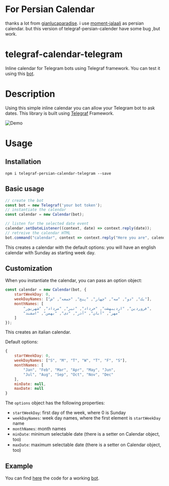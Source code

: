 # For Persian Calendar
thanks a lot from [gianlucaparadise](https://github.com/gianlucaparadise).
i use [moment-jalaali](https://github.com/jalaali/moment-jalaali) as persian calendar.
but this version of telegraf-persian-calender have some bug ,but work.
# telegraf-calendar-telegram
Inline calendar for Telegram bots using Telegraf framework.
You can test it using this [bot](t.me/CalendarTelegrafBot.).

Description
================
Using this simple inline calendar you can allow your Telegram bot to ask dates. This library is built using [Telegraf](https://github.com/telegraf/telegraf) Framework.

![Demo](https://github.com/gianlucaparadise/telegraf-calendar-telegram/blob/master/images/demo.gif "Demo")

Usage
================
Installation
---------------

```
npm i telegraf-persian-calendar-telegram --save
```

Basic usage
---------------
```javascript
// create the bot
const bot = new Telegraf('your bot token');
// instantiate the calendar
const calendar = new Calendar(bot);

// listen for the selected date event
calendar.setDateListener((context, date) => context.reply(date));
// retreive the calendar HTML
bot.command("calendar", context => context.reply("Here you are", calendar.getCalendar()));
```

This creates a calendar with the default options: you will have an english calendar with Sunday as starting week day.

Customization
---------------
When you instantiate the calendar, you can pass an option object:

```javascript
const calendar = new Calendar(bot, {
	startWeekDay: 0,
	weekDayNames: ["یک", "دو", "سه", "چهار", "پنج", "جمعه", "ش"],
	monthNames: [
		"فروردین", "اردیبهشت", "خرداد", "تیر", "مرداد", "شهریور",
		"مهر", "آبان", "آذر", "دی", "بهمن", "اسفند"
	]
});
```

This creates an italian calendar.

Default options:

```javascript
{
	startWeekDay: 0,
	weekDayNames: ["S", "M", "T", "W", "T", "F", "S"],
	monthNames: [
		"Jan", "Feb", "Mar", "Apr", "May", "Jun",
		"Jul", "Aug", "Sep", "Oct", "Nov", "Dec"
	],
	minDate: null,
	maxDate: null
}
```

The `options` object has the following properties:

- `startWeekDay`: first day of the week, where 0 is Sunday
- `weekDayNames`: week day names, where the first element is `startWeekDay` name
- `monthNames`: month names
- `minDate`: minimum selectable date (there is a setter on Calendar object, too)
- `maxDate`: maximum selectable date (there is a setter on Calendar object, too)


Example
-----------

You can find [here](./bot/index.js) the code for a working [bot](t.me/CalendarTelegrafBot.).
